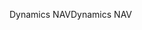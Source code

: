 <span data-ttu-id="14a14-101">Dynamics NAV</span><span class="sxs-lookup"><span data-stu-id="14a14-101">Dynamics NAV</span></span>